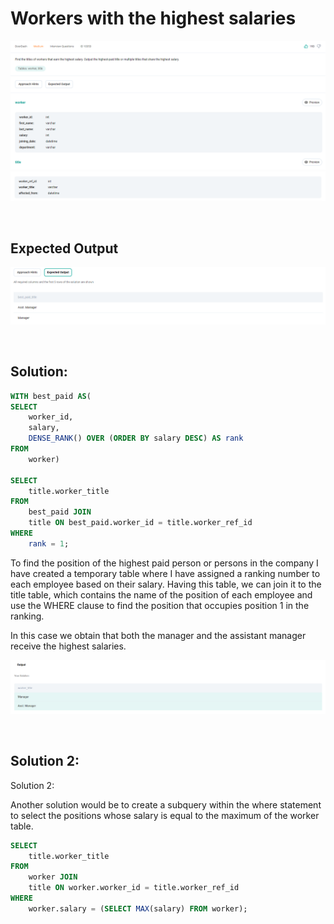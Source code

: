 # Workers with the highest salaries

<div id="header" align="center">
  <img src="https://github.com/MartaCasdelg/StrataScratch-SQL-Challenges/blob/main/Medium/Images/workers_highest_salaries_1.png" />
</div>

<div id="header" align="center">
  <img src="https://github.com/MartaCasdelg/StrataScratch-SQL-Challenges/blob/main/Medium/Images/workers_highest_salaries_2.png" />
</div>


&nbsp;

## Expected Output

<div id="header" align="center">
  <img src="https://github.com/MartaCasdelg/StrataScratch-SQL-Challenges/blob/main/Medium/Images/workers_highest_salaries_3.png" />
</div>

&nbsp;


## Solution:

```sql
WITH best_paid AS(
SELECT
    worker_id,
    salary,
    DENSE_RANK() OVER (ORDER BY salary DESC) AS rank
FROM
    worker)

SELECT
    title.worker_title
FROM
    best_paid JOIN
    title ON best_paid.worker_id = title.worker_ref_id
WHERE
    rank = 1;
```

To find the position of the highest paid person or persons in the company I have created a temporary table where I have assigned a ranking number to each employee based on their salary. Having this table, we can join it to the title table, which contains the name of the position of each employee and use the WHERE clause to find the position that occupies position 1 in the ranking. 

In this case we obtain that both the manager and the assistant manager receive the highest salaries.

<div id="header" align="center">
  <img src="https://github.com/MartaCasdelg/StrataScratch-SQL-Challenges/blob/main/Medium/Images/workers_highest_salaries_output.png" />
</div>

&nbsp;

## Solution 2:

Solution 2:

Another solution would be to create a subquery within the where statement to select the positions whose salary is equal to the maximum of the worker table.

```sql
SELECT
    title.worker_title
FROM
    worker JOIN 
    title ON worker.worker_id = title.worker_ref_id
WHERE
    worker.salary = (SELECT MAX(salary) FROM worker);
```
